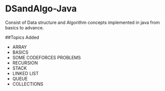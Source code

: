 # DSandAlgo-Java
Consist of Data structure and Algorithm concepts implemented in java from basics to advance. 

##Topics Added
-	ARRAY
-	BASICS
-	SOME CODEFORCES PROBLEMS
-	RECURSION
-	STACK
-	LINKED LIST
-	QUEUE
-	COLLECTIONS 


